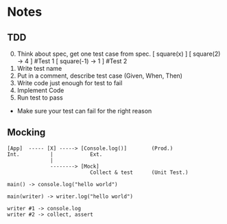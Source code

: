 Notes
====

TDD
--- 
0. Think about spec, get one test case from spec.
      [ square(x) ]
      [ square(2) -> 4 ] #Test 1
      [ square(-1) -> 1 ] #Test 2
1. Write test name 
2. Put in a comment, describe test case (Given, When, Then)
3. Write code just enough for test to fail
4. Implement Code
5. Run test to pass


* Make sure your test can fail for the right reason

Mocking
---

    [App]  ----- [X] -----> [Console.log()]        (Prod.)
    Int.          |            Ext.
                  |
                  --------> [Mock]
                               Collect & test      (Unit Test.)
                               
    main() -> console.log("hello world")
    
    main(writer) -> writer.log("hello world")
    
    writer #1 -> console.log
    writer #2 -> collect, assert